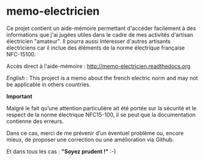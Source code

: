 # memo-electricien

Ce projet contient un aide-mémoire permettant d'accéder facilement à des informations que j'ai jugées utiles dans le cadre de mes activités d'artisan électricien "amateur". Il pourra aussi interesser d'autres artisants électriciens car il inclue des éléments de la norme électrique française NFC-15100.

Accès direct à l'aide-mémoire : <http://memo-electricien.readthedocs.org>

*English* : This project is a memo about the french electric norm and may not be applicable in others countries.

**Important**

Malgré le fait qu’une attention particulière ait été portée sur la sécurité et le respect de la norme électrique NFC15-100, il se peut que la documentation contienne des erreurs.

Dans ce cas, merci de me prévenir d’un éventuel problème ou, encore mieux, de proposer une correction ou une amélioration via Github.

Et dans tous les cas : **"Soyez prudent !"** :-)
